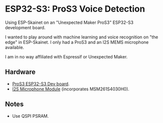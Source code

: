 # ESP32-S3: ProS3 Voice Detection

Using ESP-Skainet on an "Unexpected Maker ProS3" ESP32-S3 development board.

I wanted to play around with machine learning and voice recognition on "the edge" in ESP-Skainet. I only had a ProS3 and an I2S MEMS microphone available.

I am in no way affiliated with Espressif or Unexpected Maker.

## Hardware

* [ProS3 ESP32-S3 Dev board](https://core-electronics.com.au/pros3-esp32-s3-dev-board-1.html).
* [I2S Microphone Module](https://core-electronics.com.au/i2s-microphone-module.html) (incorporates MSM261S4030H0).

## Notes

* Use QSPI PSRAM.
